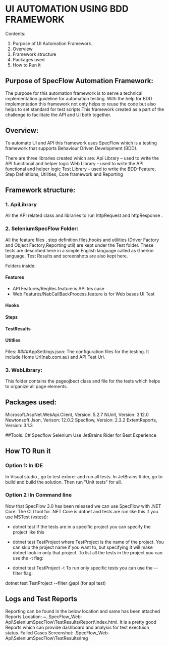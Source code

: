 # UI  AUTOMATION USING BDD FRAMEWORK

Contents:

1. Purpose of UI  Automation Framework.
2. Overview
3. Framework structure
4. Packages used
5. How to Run it 

## Purpose of SpecFlow  Automation Framework:

The purpose for this automation framework is to serve a technical implementation guideline for automation testing. With the help for BDD implementation this framework not only helps to reuse the code but also helps to set standard for test scripts.This framework created as a part of the challenge to facilitate the API and UI both together.

## Overview:

To automate UI and API this framework uses SpecFlow which is a testing framework that supports Behaviour Driven Development (BDD).

There are three libraries created which are:
Api Library – used to write the API functional and helper logic
Web Library – used to write the API functional and helper logic
Test Library – used to write the BDD-Feature, Step Definitions, Utilities, Core framework and Reporting

## Framework structure:


### 1. ApiLibrary
All the API related class and libraries to run httpRequest and httpResponse .

### 2. SeleniumSpecFlow Folder:

All the feature files , step definition files,hooks and utilities (Driver Factory and Object Factory,Reporting util) are kept under the Test folder. These tests are described here in a simple English language called as Gherkin language.
Test Results and screenshots are also kept here.

Folders inside:
#### Features
* API Features/ReqRes.feature is API tes case
* Web Features/NabCallBackProcess.feature is for Web bases UI Test
#### Hooks
#### Steps
#### TestResults
#### Utitlies

Files:
####AppSettings.json: The configuration files for the testing. It include Home Url(nab.com.au) and API Test Url.


### 3. WebLibrary:

This folder contains the pageojbect class and file for the tests which helps to organize all page elements.

## Packages used:

Microsoft.AspNet.WebApi.Client, Version: 5.2.7 NUnit, Version: 3.12.0 Newtonsoft.Json, Verison: 12.0.2 Specflow, Version: 2.3.2 ExtentReports, Version: 3.1.3

##Tools: 
C# Specflow Selenium Use JetBrains Rider for Best Experience

## How TO Run it

### Option 1: In IDE
In Visual studio , go to test exlorer and run all tests.
In JetBrains Rider, go to build and build the solution. Then run "Unit tests" for all.

### Option 2 :In Command line 

Now that SpecFlow 3.0 has been released we can use SpecFlow with .NET Core. The CLI tool for .NET Core is dotnet and tests are run like this if you use MSTest (vstest):

* dotnet test
If the tests are in a specific project you can specify the project like this

* dotnet test TestProject
where TestProject is the name of the project. You can skip the project name if you want to, but specifying it will make dotnet look in only that project. To list all the tests in the project you can use the -t flag:

* dotnet test TestProject -t
To run only specific tests you can use the --filter flag:

dotnet test TestProject --filter @api  (for api test)

## Logs and Test Reports

Reporting can be found in the below location and same has been attached 
Reports Location: ~..SpecFlow_Web-Api\SeleniumSpecFlow\TestResults\Report\index.html. It is a pretty good Reports which can provide dashboard and analysis for test exectuion status.
Failed Cases Screenshot:  .SpecFlow_Web-Api\SeleniumSpecFlow\TestResults\Img

